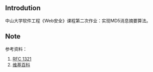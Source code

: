 ## Introdution
中山大学软件工程《Web安全》课程第二次作业：实现MD5消息摘要算法。
## Note
参考资料：
1. [RFC 1321](https://www.ietf.org/rfc/rfc1321.txt)
2. [维基百科](https://zh.wikipedia.org/zh-hans/MD5)